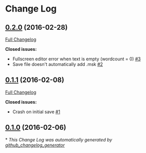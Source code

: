 # Change Log

## [0.2.0](https://github.com/olivierkes/manuskript/tree/0.2.0) (2016-02-28)
[Full Changelog](https://github.com/olivierkes/manuskript/compare/0.1.1...0.2.0)

**Closed issues:**

- Fullscreen editor error when text is empty \(wordcount = 0\) [\#3](https://github.com/olivierkes/manuskript/issues/3)
- Save file doesn't automatically add .msk [\#2](https://github.com/olivierkes/manuskript/issues/2)

## [0.1.1](https://github.com/olivierkes/manuskript/tree/0.1.1) (2016-02-08)
[Full Changelog](https://github.com/olivierkes/manuskript/compare/0.1.0...0.1.1)

**Closed issues:**

- Crash on initial save [\#1](https://github.com/olivierkes/manuskript/issues/1)

## [0.1.0](https://github.com/olivierkes/manuskript/tree/0.1.0) (2016-02-06)


\* *This Change Log was automatically generated by [github_changelog_generator](https://github.com/skywinder/Github-Changelog-Generator)*